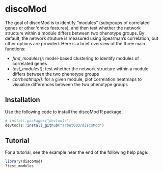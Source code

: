 
<!-- README.md is generated from README.Rmd. Please edit that file -->

# discoMod

<!-- badges: start -->

<!-- badges: end -->

The goal of discoMod is to identify “modules” (subgroups of correlated
genes or other ’omics features), and then test whether the network
structure within a module differs between two phenotype groups. By
default, the network struture is measured using Spearman’s correlation,
but other options are provided. Here is a brief overview of the three
main functions:

  - *find\_modules()*: model-based clustering to identify modules of
    correlated genes
  - *test\_modules()*: test whether the network structure within a
    module differs between the two phenotype groups
  - *corrheatmap()*: for a given module, plot correlation heatmaps to
    visualize differences between the two phenotype groups

## Installation

Use the following code to install the discoMod R package:

``` r
# install.packages("devtools")
devtools::install_github("arbet003/discoMod")
```

## Tutorial

For a tutorial, see the example near the end of the following help page:

``` r
library(discoMod)
?test_modules
```

